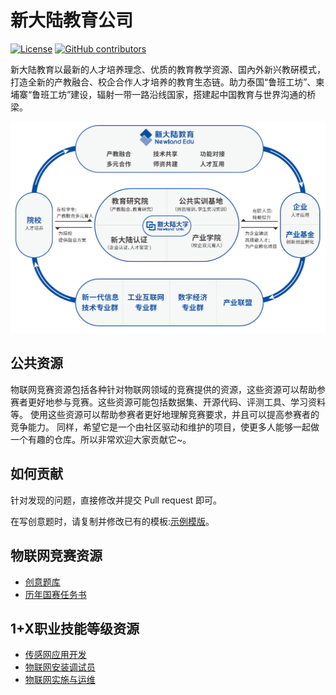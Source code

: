 # 新大陆教育公司
[![License](https://img.shields.io/github/license/wyd1520/NewLand-EDU)](./LICENSE)
[![GitHub contributors](https://img.shields.io/github/contributors/wyd1520/NewLand-EDU)](https://github.com/wyd1520/NewLand-EDU/graphs/contributors)

新大陆教育以最新的人才培养理念、优质的教育教学资源、国內外新兴教硏模式，打造全新的产教融合、校企合作人才培养的教育生态链。助力泰国“鲁班工坊”、柬埔寨“鲁班工坊”建设，辐射一带一路沿线国家，搭建起中国教育与世界沟通的桥梁。

![教育生态圈](./EDU_ECO.png)

## 公共资源

物联网竞赛资源包括各种针对物联网领域的竞赛提供的资源，这些资源可以帮助参赛者更好地参与竞赛。这些资源可能包括数据集、开源代码、评测工具、学习资料等。
使用这些资源可以帮助参赛者更好地理解竞赛要求，并且可以提高参赛者的竞争能力。
同样，希望它是一个由社区驱动和维护的项目，使更多人能够一起做一个有趣的仓库。所以非常欢迎大家贡献它~。

## 如何贡献

针对发现的问题，直接修改并提交 Pull request 即可。

在写创意题时，请复制并修改已有的模板:[示例模版](./物联网竞赛/创意题库/创意题库.md)。

## 物联网竞赛资源

- [创意题库](./物联网竞赛/创意题库/创意题库.md)
- [历年国赛任务书](./物联网竞赛/历年国赛任务书/历年国赛任务书.md)

## 1+X职业技能等级资源

- [传感网应用开发](./1+X职业技能等级/传感网应用开发/传感网应用开发.md)
- [物联网安装调试员](./1+X职业技能等级/物联网安装调试员/物联网安装调试员.md)
- [物联网实施与运维](./1+X职业技能等级/物联网实施与运维/物联网实施与运维.md)
